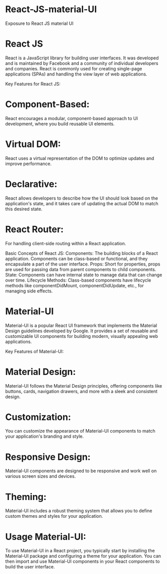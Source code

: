 # React-JS-material-UI
Exposure to React JS material UI


# React JS
React is a JavaScript library for building user interfaces. It was developed and is maintained by Facebook and a community of individual developers and companies. React is commonly used for creating single-page applications (SPAs) and handling the view layer of web applications.

Key Features for React JS:
# Component-Based: 
React encourages a modular, component-based approach to UI development, where you build reusable UI elements.
# Virtual DOM:     
React uses a virtual representation of the DOM to optimize updates and improve performance.
# Declarative:     
React allows developers to describe how the UI should look based on the application's state, and it takes care of updating the actual DOM to match this desired state.
# React Router:    
For handling client-side routing within a React application.

Basic Concepts of React JS:
Components:        The building blocks of a React application. Components can be class-based or functional, and they encapsulate a part of the user interface.
Props:             Short for properties, props are used for passing data from parent components to child components.
State:             Components can have internal state to manage data that can change over time.
Lifecycle Methods: Class-based components have lifecycle methods like componentDidMount, componentDidUpdate, etc., for managing side effects.



# Material-UI
Material-UI is a popular React UI framework that implements the Material Design guidelines developed by Google. It provides a set of reusable and customizable UI components for building modern, visually appealing web applications.

Key Features of Material-UI:
# Material Design:   
Material-UI follows the Material Design principles, offering components like buttons, cards, navigation drawers, and more with a sleek and consistent design.
# Customization:     
You can customize the appearance of Material-UI components to match your application's branding and style.
# Responsive Design: 
Material-UI components are designed to be responsive and work well on various screen sizes and devices.
# Theming:           
Material-UI includes a robust theming system that allows you to define custom themes and styles for your application.

# Usage Material-UI:
To use Material-UI in a React project, you typically start by installing the Material-UI package and configuring a theme for your application.
You can then import and use Material-UI components in your React components to build the user interface.
